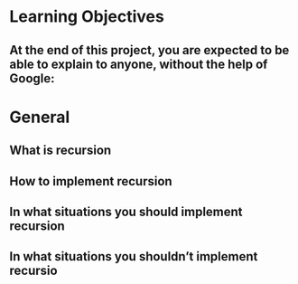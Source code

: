 # Learning Objectives
## At the end of this project, you are expected to be able to explain to anyone, without the help of Google:

# General
## What is recursion
## How to implement recursion
## In what situations you should implement recursion
## In what situations you shouldn’t implement recursio